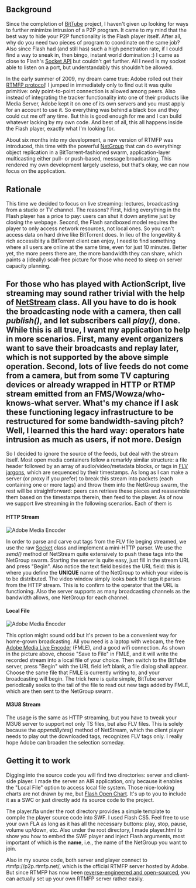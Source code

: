 Background
----------
Since the completion of [BitTube](https://github.com/yicui/BitTube) project, I haven't given up looking for ways to
further minimize intrusion of a P2P program. It came to my mind that the best way to hide your P2P functionality is
the Flash player itself. After all, why do you need two pieces of program to coordinate on the same job? Also since
Flash had (and still has) such a high penetration rate, if I could find a way to sneak in, then bingo, instant
world domination :) I came as close to Flash's [Socket API](http://help.adobe.com/en_US/FlashPlatform/reference/actionscript/3/flash/net/Socket.html) 
but couldn't get further. All I need is my socket able to listen on a port, but understandably this shouldn't be allowed.

In the early summer of 2009, my dream came true: Adobe rolled out their [RTMFP protocol](http://en.wikipedia.org/wiki/Real_Time_Media_Flow_Protocol)!
I jumped in immediately only to find out it was quite primitive: only point-to-point connection is allowed among peers.
Also instead of integrating the tracker functionality into one of their products like Media Server, Adobe kept it on one
of its own servers and you must apply for an account to use it. So everything was behind a black box and they could cut
me off any time. But this is good enough for me and I can build whatever lacking by my own code. And best of all, this
all happens inside the Flash player, exactly what I'm looking for.

About six months into my development, a new version of RTMFP was introduced, this time with the powerful 
[NetGroup](http://help.adobe.com/en_US/FlashPlatform/reference/actionscript/3/flash/net/NetGroup.html) that can do
everything: object replication in a BitTorrent-fashioned swarm, application-layer multicasting either pull- or push-based,
message broadcasting. This rendered my own development largely useless, but that's okay, we can now focus on the
application.

Rationale
---------
This time we decided to focus on live streaming: lectures, broadcasting from a studio or TV channel. The reasons? First,
hiding everything in the Flash player has a price to pay: users can shut it down anytime just by closing the webpage.
Second, the Flash sandboxed model requires the player to only access network resources, not local ones. So you can't
access data on hard drive like BitTorrent does. In lieu of the longevitity & rich accessiblity a BitTorrent client can
enjoy, I need to find something where all users are online at the same time, even for just 10 minutes. Better yet,
the more peers there are, the more bandwidth they can share, which paints a (ideally) scall-free picture for those 
who need to sleep on server capacity planning.

For those who has played with ActionScript, live streaming may sound rather trivial with the help of
[NetStream](http://help.adobe.com/en_US/FlashPlatform/reference/actionscript/3/flash/net/NetStream.html) class. All you
have to do is hook the broadcasting node with a camera, then call *publish()*, and let subscribers call *play()*, done.
While this is all true, I want my application to help in more scenarios. First, many event organizers want to save 
their broadcasts and replay later, which is not supported by the above simple operation. Second, lots of live feeds do
not come from a camera, but from some TV capturing devices or already wrapped in HTTP or RTMP stream emitted from an
FMS/Wowza/who-knows-what server. What's my chance if I ask these **functioning** legacy infrastructure to be restructured 
for some bandwidth-saving pitch? Well, I learned this the hard way: operators hate intrusion as much as users, 
if not more.
Design
------
So I decided to ignore the source of the feeds, but deal with the stream itself. Most open media containers follow
a remarkly similar structure: a file header followed by an array of audio/video/metadata blocks, or tags in 
[FLV jargons](http://download.macromedia.com/f4v/video_file_format_spec_v10_1.pdf), which are sequenced by their
timestamps. As long as I can make a server (or proxy if you prefer) to break this stream into packets (each containing
one or more tags) and throw them into the NetGroup swarm, the rest will be straightforward: peers can retrieve these 
pieces and reassemble them based on the timestamps therein, then feed to the player. As of now we support live streaming
in the following scenarios. Each of them is 
#### HTTP Stream
![Adobe Media Encoder](https://github.com/downloads/yicui/BitTube-on-Flash/server.jpg)

In order to parse and carve out tags from the FLV file beging streamed, we use the raw
[Socket](http://help.adobe.com/en_US/FlashPlatform/reference/actionscript/3/flash/net/Socket.html) class and implement
a mini-HTTP parser. We use the *send()* method of NetStream quite extensively to push these tags into the NetGroup swarm.
Starting the server is quite easy, just fill in the stream URL and press "Begin". Also notice the text field besides the
URL field: this is where you define the **UNIQUE** name of the NetGroup to which your video is to be distributed. 
The video window simply looks back the tags it parses from the HTTP stream. This is to confirm to the operator that 
the URL is functioning. Also the server supports as many broadcasting channels as the bandwidth allows, one NetGroup 
for each channel.

#### Local File
![Adobe Media Encoder](https://github.com/downloads/yicui/BitTube-on-Flash/liveencoder.jpg)

This option might sound odd but it's proven to be a convenient way for home-grown broadcasting. All you need is a laptop
with webcam, the free [Adobe Media Live Encoder](http://www.adobe.com/products/flash-media-encoder.html) (FMLE), 
and a good wifi connection. As shown in the picture above, choose "Save to File" in FMLE, and it will write the recorded
stream into a local file of your choice. Then switch to the BitTube server, press "Begin" with the URL field left blank,
a file dialog shall appear. Choose the same file that FMLE is currently writing to, and your broadcasting will begin.
The trick here is quite simple, BitTube server periodically seeks to the tail of the file to read out new tags added by
FMLE, which are then sent to the NetGroup swarm. 
#### M3U8 Stream
The usage is the same as HTTP streaming, but you have to tweak your M3U8 server to support not only TS files, but also
FLV files. This is solely because the *appendBytes()* method of NetStream, which the client player needs to play out the
downloaded tags, recognizes FLV tags only. I really hope Adobe can broaden the selection someday.

Getting it to work
------------------
Digging into the source code you will find two directories: server and client-side player. I made the server an AIR
application, only because it enables the "Local File" option to access local file system. Those nice-looking charts 
are not drawn by me, but [Flash Open Chart](http://teethgrinder.co.uk/open-flash-chart/). It's up to you to include 
it as a SWC or just directly add its source code to the project.

The player.fla under the root directory provides a simple template to compile the player source code into SWF. I used
Flash CS5. Feel free to use your own FLA as long as it has all the necessary buttons: play, stop, pause, volume up/down,
etc. Also under the root directory, I made player.html to show you how to embed the SWF player and inject Flash arguments,
most important of which is the **name**, i.e., the name of the NetGroup you want to join.

Also in my source code, both server and player connect to rtmfp://p2p.rtmfp.net/, which is the official RTMFP server
hosted by Adobe. But since RTMFP has now been [reverse-engineered and open-sourced](https://github.com/OpenRTMFP), 
you can actually set up your own RTMFP server rather easily.
